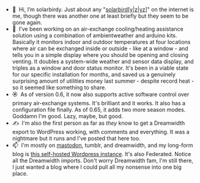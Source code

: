 - 👋 &nbsp;Hi, I’m solarbirdy. Just about any "<a href="https://solarbird.net/blog">solarbird[y|z|yz]</a>" on the internet is me, though there was another one at least briefly but they seem to be gone again.
- 🌱 &nbsp;I’ve been working on an air-exchange cooling/heating assistance solution using a combination of ambientweather and arduino kits. Basically it monitors indoor and outdoor temperatures at four locations where air can be exchanged inside or outside - like at a window - and tells you in a simple display where you should be opening and closing venting. It doubles a system-wide weather and sensor data display, and triples as a window and door status monitor. It's been in a viable state for our specific installation for months, and saved us a genuinely surprising amount of utilities money last summer - despite record heat - so it seemed like something to share.
- 🏵 &nbsp;As of version 0.6, it now also supports active software control over primary air-exchange systems. It's brilliant and it works. It also has a configuration file finally. As of 0.65, it adds two more season modes. Goddamn I'm good. Lazy, maybe, but good.
- ✍️ &nbsp;I'm also the first person as far as <em>they</em> know to get a Dreamwidth export to WordPress working, with comments and everything. It was a nightmare but it runs and I've posted that here too.
- 📫 &nbsp;I'm mostly on <a rel="me" href="https://mastodon.murkworks.net/@moira">mastodon</a>, tumblr, and dreamwidth, and my long-form blog is <a href="https://solarbird.net/blog">this self-hosted Wordpress instance</a>. It's also Federated. Notice all the Dreamwidth imports. Don't worry Dreamwidth fam, I'm still there, I just wanted a blog where I could pull all my nonsense into one big place.

<!---
solarbirdy/solarbirdy is a ✨ special ✨ repository because its `README.md` (this file) appears on your GitHub profile.
You can click the Preview link to take a look at your changes.
--->
